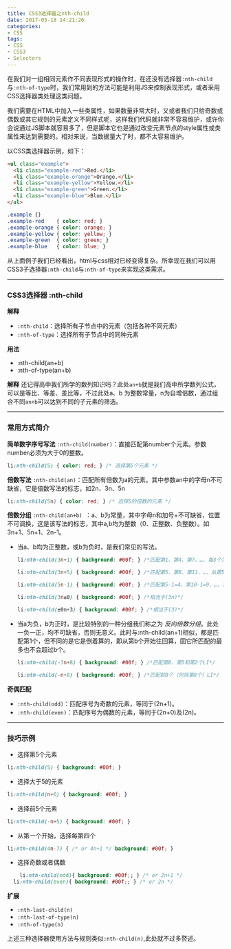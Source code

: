```yaml
---
title: CSS3选择器之nth-child
date: 2017-05-18 14:21:26
categories:
- CSS
tags:
- CSS
- CSS3
- Selectors
---
```


在我们对一组相同元素作不同表现形式的操作时，在还没有选择器`:nth-child`与`:nth-of-type`时，我们常用到的方法可能是利用JS来控制表现形式，或者采用CSS选择器类处理这类问题。

我们需要在HTML中加入一些类属性，如果数量非常大时，又或者我们只给奇数或偶数或其它规则的元素定义不同样式呢，这样我们代码就非常不容易维护，或许你会说通过JS脚本就容易多了，但是脚本它也是通过改变元素节点的style属性或类属性来达到需要的。相对来说，当数据量大了时，都不太容易维护。

以CSS类选择器示例，如下：
```html
<ul class="example">
  <li class="example-red">Red.</li>
  <li class="example-orange">Orange.</li>
  <li class="example-yellow">Yellow.</li>
  <li class="example-green">Green.</li>
  <li class="example-blue">Blue.</li>
</ul>
```

```css
.example {}
.example-red    { color: red; }
.example-orange { color: orange; }
.example-yellow { color: yellow; }
.example-green  { color: green; }
.example-blue   { color: blue; }
```

从上面例子我们已经看出，html与css相对已经变得复杂。所幸现在我们可以用CSS3子选择器`:nth-child`与`:nth-of-type`来实现这类需求。

--------------------------------------------------------------------------------
### CSS3选择器 :nth-child

**解释**
- `:nth-child`：选择所有子节点中的元素（包括各种不同元素）
- `:nth-of-type`：选择所有子节点中的同种元素

**用法**
- :nth-child(an+b)
- :nth-of-type(an+b)

**解释**
还记得高中我们所学的数列知识吗？此处`an+b`就是我们高中所学数列公式，可以是等比、等差、差比等，不过此处a、b 为整数常量，n为自增倍数，通过组合不同`an+b`可以达到不同的子元素的筛选。

--------------------------------------------------------------------------------

### 常用方式简介

**简单数字序号写法**
`:nth-child(number)`：直接匹配第number个元素。参数number必须为大于0的整数。
```css
li:nth-child(5) { color: red; } /* 选择第5个元素 */
```

**倍数写法**
`:nth-child(an)`：匹配所有倍数为a的元素。其中参数an中的字母n不可缺省，它是倍数写法的标志，如2n、3n、5n
``` css
li:nth-child(5n) { color: red; } /* 选择5的倍数的元素 */
```

**倍数分组**
`:nth-child(an+b) `：a、b为常量，其中字母n和加号+不可缺省，位置不可调换，这是该写法的标志，其中a,b均为整数（0、正整数、负整数）。如3n+1、5n+1、2n-1。

- 当a、b均为正整数，或b为负时，是我们常见的写法。
  ```css
  li:nth-child(3n+1) { background: #00f; } /*匹配第1、第4、第7、…、每3个为一组的第1个LI*/

  li:nth-child(3n+5) { background: #00f; } /*匹配第5、第8、第11、…、从第5个开始每3个为一组的第1个LI*/

  li:nth-child(5n-1) { background: #00f; } /*匹配第5-1=4、第10-1=9、…、第5的倍数减1个LI*/

  li:nth-child(3n±0) { background: #00f; } /*相当于(3n)*/

  li:nth-child(±0n+3) { background: #00f; } /*相当于(3)*/
  ```

- 当a为负，b为正时，是比较特别的一种分组我们称之为 *反向倍数分组*。此处一负一正，均不可缺省，否则无意义。此时与:nth-child(an+1)相似，都是匹配第1个，但不同的是它是倒着算的，即从第b个开始往回算，固它所匹配的最多也不会超过b个。
  ```css
  li:nth-child(-3n+8) { background: #00f; } /*匹配第8、第5和第2个LI*/

  li:nth-child(-n+8) { background: #00f; } /*匹配前8个（包括第8个）LI*/
  ```

**奇偶匹配**

- `:nth-child(odd)`：匹配序号为奇数的元素，等同于(2n+1)。
- `:nth-child(even)`：匹配序号为偶数的元素，等同于(2n+0)及(2n)。

--------------------------------------------------------------------------------

### 技巧示例

- 选择第5个元素
```css
li:nth-child(5) { background: #00f; }
```

- 选择大于5的元素
``` css
li:nth-child(n+6) { background: #00f; }
```

- 选择前5个元素
```css
li:nth-child(-n+5) { background: #00f; }
```

- 从第一个开始，选择每第四个
```css
li:nth-child(4n-7) { /* or 4n+1 */ background: #00f; }
```

- 选择奇数或者偶数
```css
	li:nth-child(odd){ background: #00f;; } /* or 2n+1 */
  li:nth-child(even){ background: #00f;; } /* or 2n */
```

**扩展**
- `:nth-last-child(n)`
- `:nth-last-of-type(n)`
- `:nth-of-type(n)`

上述三种选择器使用方法与规则类似`:nth-child(n)`,此处就不过多赘述。
